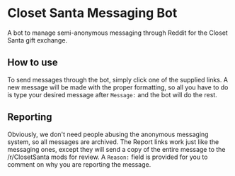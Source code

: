 # Closet Santa Messaging Bot
A bot to manage semi-anonymous messaging through Reddit for the Closet Santa gift exchange.

## How to use
To send messages through the bot, simply click one of the supplied links. A new message will be made with the proper formatting, so all you have to do is type your desired message after `Message:` and the bot will do the rest.

## Reporting
Obviously, we don't need people abusing the anonymous messaging system, so all messages are archived. The Report links work just like the messaging ones, except they will send a copy of the entire message to the /r/ClosetSanta mods for review. A `Reason:` field is provided for you to comment on why you are reporting the message.

